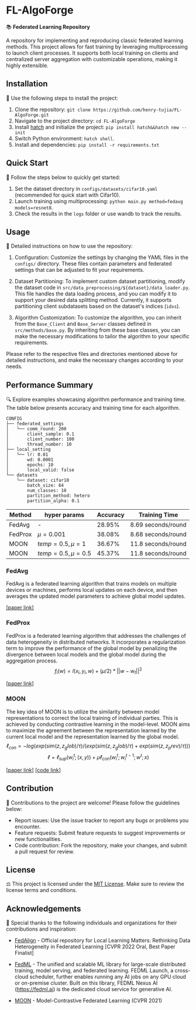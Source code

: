 # FL-AlgoForge

📚 **Federated Learning Repository**

A repository for implementing and reproducing classic federated learning methods. This project allows for fast training by leveraging multiprocessing to launch client processes. It supports both local training on clients and centralized server aggregation with customizable operations, making it highly extensible.

## Installation

🔧 Use the following steps to install the project:

1. Clone the repository: `git clone https://github.com/henry-tujia/FL-AlgoForge.git`
2. Navigate to the project directory: `cd FL-AlgoForge`
3. Install [hatch](https://github.com/pypa/hatch) and initialize the project: `pip install hatch&&hatch new --init`
4. Switch Python environment: `hatch shell`.
5. Install  and dependencies: `pip install -r requirements.txt`

## Quick Start

🚀 Follow the steps below to quickly get started:

1. Set the dataset directory in `configs/datasets/cifar10.yaml` (recommended for quick start with Cifar10).
2. Launch training using multiprocessing: `python main.py method=fedavg models=resnet8`.
3. Check the results in the `logs` folder or use wandb to track the results.


## Usage

📘 Detailed instructions on how to use the repository:

1. Configuration: Customize the settings by changing the YAML files in the `configs/` directory. These files contain parameters and federated settings that can be adjusted to fit your requirements.

2. Dataset Partitioning: To implement custom dataset partitioning, modify the dataset code in `src/data_preprocessing/${dataset}/data_loader.py`. This file handles the data loading process, and you can modify it to support your desired data splitting method. Currently, it supports partitioning client subdatasets based on the dataset's indices (`idxs`).

3. Algorithm Customization: To customize the algorithm, you can inherit from the `Base_Client` and `Base_Server` classes defined in `src/methods/base.py`. By inheriting from these base classes, you can make the necessary modifications to tailor the algorithm to your specific requirements.

Please refer to the respective files and directories mentioned above for detailed instructions, and make the necessary changes according to your needs.

## Performance Summary

🔍 Explore examples showcasing algorithm performance and training time. The table below presents accuracy and training time for each algorithm.

```
CONFIG
├── federated_settings
│   └── comm_round: 200 
│       client_sample: 0.1
│       client_number: 100
│       thread_number: 10
├── local_setting
│   └── lr: 0.01
│       wd: 0.0001
│       epochs: 10
│       local_valid: false
└── datasets
    └── dataset: cifar10
        batch_size: 64  
        num_classes: 10 
        partition_method: hetero
        partition_alpha: 0.1
```

| Method     |hyper params| Accuracy | Training Time  |
|------------|----------|----------|---------------------------|
| FedAvg     | -         | 28.95%   | 8.69 seconds/round              |
| FedProx    | $\mu=0.001$          | 38.08%   | 8.68 seconds/round              |
| MOON       | $temp=0.5,\mu=1$            | 36.67%      | 11.8 seconds/round                 |
| MOON       | $temp=0.5,\mu=0.5$            | 45.37%      | 11.8 seconds/round                 |

### FedAvg

FedAvg is a federated learning algorithm that trains models on multiple devices or machines, performs local updates on each device, and then averages the updated model parameters to achieve global model updates.

[[paper link]](https://arxiv.org/pdf/1602.05629v1/1000)

### FedProx

FedProx is a federated learning algorithm that addresses the challenges of data heterogeneity in distributed networks. It incorporates a regularization term to improve the performance of the global model by penalizing the divergence between local models and the global model during the aggregation process.
$$f_i(w) = l(x_i, y_i, w) + (\mu/2) * ||w - w_t||^2$$

[[paper link]](https://arxiv.org/pdf/1812.06127)
### MOON

The key idea of MOON is to utilize the similarity between model representations to correct the local training of individual parties. This is achieved by conducting contrastive learning in the model-level. MOON aims to maximize the agreement between the representation learned by the current local model and the representation learned by the global model. 
$$ℓ_{con} = -log(exp(sim(z, z_glob) / τ) / (exp(sim(z, z_glob) / τ) + exp(sim(z, z_prev) / τ)))$$
$$ℓ = ℓ_{sup}(w_i^t; (x, y)) + \mu ℓ_{con}(w_i^t; w_i^{t-1}; w^t; x)$$

[[paper link]](https://arxiv.org/pdf/2103.16257.pdf) [[code link]](https://github.com/QinbinLi/MOON)
## Contribution

🤝 Contributions to the project are welcome! Please follow the guidelines below:

- Report issues: Use the issue tracker to report any bugs or problems you encounter.
- Feature requests: Submit feature requests to suggest improvements or new functionalities.
- Code contribution: Fork the repository, make your changes, and submit a pull request for review.

## License

⚖️ This project is licensed under the [MIT License](LICENSE.md). Make sure to review the license terms and conditions.

## Acknowledgements

🙏 Special thanks to the following individuals and organizations for their contributions and inspiration:

- [FedAlign](https://github.com/mmendiet/FedAlign) - Official repository for Local Learning Matters: Rethinking Data Heterogeneity in Federated Learning [CVPR 2022 Oral, Best Paper Finalist]

- [FedML](https://github.com/FedML-AI/FedML) - The unified and scalable ML library for large-scale distributed training, model serving, and federated learning. FEDML Launch, a cross-cloud scheduler, further enables running any AI jobs on any GPU cloud or on-premise cluster. Built on this library, FEDML Nexus AI (https://fedml.ai) is the dedicated cloud service for generative AI.

- [MOON](https://github.com/QinbinLi/MOON) - Model-Contrastive Federated Learning (CVPR 2021)
